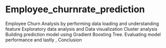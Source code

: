 # Employee_churnrate_prediction
Employee Churn Analysis by performing data loading and understanding feature Exploratory data analysis and Data visualization Cluster analysis Building prediction model using Gradient Boosting Tree. Evaluating model performance and lastly , Conclusion
